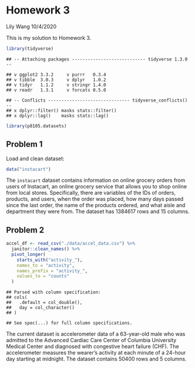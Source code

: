Homework 3
================
Lily Wang
10/4/2020

This is my solution to Homework 3.

``` r
library(tidyverse)
```

    ## -- Attaching packages ---------------------------- tidyverse 1.3.0 --

    ## v ggplot2 3.3.2     v purrr   0.3.4
    ## v tibble  3.0.3     v dplyr   1.0.2
    ## v tidyr   1.1.2     v stringr 1.4.0
    ## v readr   1.3.1     v forcats 0.5.0

    ## -- Conflicts ------------------------------- tidyverse_conflicts() --
    ## x dplyr::filter() masks stats::filter()
    ## x dplyr::lag()    masks stats::lag()

``` r
library(p8105.datasets)
```

## Problem 1

Load and clean dataset:

``` r
data("instacart")
```

The `instacart` dataset contains information on online grocery orders
from users of Instacart, an online grocery service that allows you to
shop online from local stores. Specifically, there are variables of the
IDs of orders, products, and users, when the order was placed, how many
days passed since the last order, the name of the products ordered, and
what aisle and department they were from. The dataset has 1384617 rows
and 15 columns.

## Problem 2

``` r
accel_df <- read_csv("./data/accel_data.csv") %>% 
  janitor::clean_names() %>% 
  pivot_longer(
    starts_with("activity_"),
    names_to = "activity",
    names_prefix = "activity_",
    values_to = "counts"
  )
```

    ## Parsed with column specification:
    ## cols(
    ##   .default = col_double(),
    ##   day = col_character()
    ## )

    ## See spec(...) for full column specifications.

The current dataset is accelerometer data of a 63-year-old male who was
admitted to the Advanced Cardiac Care Center of Columbia University
Medical Center and diagnosed with congestive heart failure (CHF). The
accelerometer measures the wearer’s activity at each minute of a 24-hour
day starting at midnight. The dataset contains 50400 rows and 5 columns.
